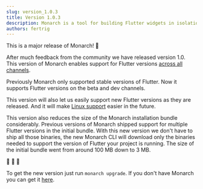 ```yaml
---
slug: version_1.0.3
title: Version 1.0.3
description: Monarch is a tool for building Flutter widgets in isolation. It makes it easy to build, test and debug complex UIs.
authors: fertrig
---
```


This is a major release of Monarch! 🎉

After much feedback from the community we have released version 1.0. This version of Monarch enables support for Flutter versions [across all channels](https://github.com/Dropsource/monarch/issues/11).

Previously Monarch only supported stable versions of Flutter. Now it supports Flutter versions on the beta and dev channels.

This version will also let us easily support new Flutter versions as they are released. And it will make [Linux support](https://github.com/Dropsource/monarch/issues/16) easier in the future.

This version also reduces the size of the Monarch installation bundle considerably. Previous versions of Monarch shipped support for multiple Flutter versions in the initial bundle. With this new version we don't have to ship all those binaries, the new Monarch CLI will download only the binaries needed to support the version of Flutter your project is running. The size of the initial bundle went from around 100 MB down to 3 MB.

💪 🚀 🥳

To get the new version just run `monarch upgrade`. If you don't have Monarch you can get it [here](/docs/install).
